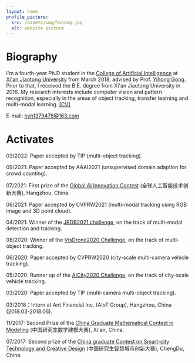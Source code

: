 ```yaml
---
layout: home
profile_picture:
  src: /assets/img/Yuhang.jpg
  alt: website picture
---
```

# **Biography**

I'm a fourth-year Ph.D student in the [College of Artificial Intelligence](http://www.aiar.xjtu.edu.cn/) at [Xi'an Jiaotong University](http://www.xjtu.edu.cn/index.htm) from March 2018, advised by Prof. [Yihong Gong](http://gr.xjtu.edu.cn/web/ygong). Prior to that, I received the B.E. degree from Xi'an Jiaotong University in 2016. My research interests include computer vision and pattern recognition, especially in the areas of object tracking, transfer learning and multi-modal learning. [[CV]](assets/file/CV.pdf)

E-mail: hyh1379478@163.com



# **Activates**

03/2022: Paper accepted by TIP (multi-object tracking).

09/2021: Paper accepted by AAAI2021 (unsupervised domain adaption for crowd counting).

07/2021: First prize of the [Global AI Innovation Contest](https://gaiic.tianchi.aliyun.com/#J_2489505110) (全球人工智能技术创新大赛), Hangzhou, China.

06/2021: Paper accepted by CVPRW2021 (multi-modal tracking using RGB image and 3D point cloud).

04/2021: Winner of the [JRDB2021 challenge](https://jrdb.erc.monash.edu/workshops/cvpr2021), on the track of multi-modal detection and tracking.

08/2020: Winner of the [VisDrone2020 Challenge](http://aiskyeye.com/visdrone-2020-workshop/), on the track of multi-object tracking. 

06/2020: Paper accepted by CVPRW2020 (city-scale multi-camera vehicle tracking).

05/2020: Runner up of the [AICity2020 Challenge](https://www.aicitychallenge.org/2020-workshop/), on the track of city-scale vehicle tracking.

03/2020: Paper accepted by TIP (multi-camera multi-object tracking).

03/2018：Intern at Ant Financial Inc. (AIoT Group), Hangzhou, China (2018.03-2018.06).

11/2017: Second Prize of the [China Graduate Mathematical Contest in Modeling](https://cpipc.acge.org.cn/) (中国研究生数学建模大赛), Xi'an, China.

07/2017: Second prize of the [China graduate Contest on Smart-city Technology and Creative Design](https://cpipc.acge.org.cn/cw/hp/1) (中国研究生智慧城市创新大赛), ChengDu, China.